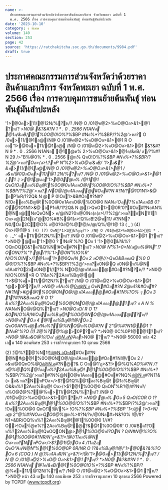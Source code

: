 ```yaml
---
name: >-
  ประกาศคณะกรรมการส่วนจังหวัดว่าด้วยราคาสินค้าและบริการ จังหวัดพะเยา ฉบับที่ 1
  พ.ศ. 2566 เรื่อง การควบคุมการขนย้ายต้นพันธุ์ ท่อนพันธุ์มันสำปะหลัง
date: '2023-10-10'
category: ง พิเศษ
volume: 140
section: 253
page: 42
source: 'https://ratchakitcha.soc.go.th/documents/9984.pdf'
draft: true
---
```


# ประกาศคณะกรรมการส่วนจังหวัดว่าด้วยราคาสินค้าและบริการ จังหวัดพะเยา ฉบับที่ 1 พ.ศ. 2566 เรื่อง การควบคุมการขนย้ายต้นพันธุ์ ท่อนพันธุ์มันสำปะหลัง

'1>@0ค>11/@12N/%?ห/? /N@ O /01@ค@2>%คO@Oล>&1>@1 ?ห/? *>N0@ &?&#?N 1 * . 0 . 2566 N1ANอ @1ค/&คB/@1%0O@0!O%*?%$BP #Nอ%*?%$BP/?%2ํ@'>หล? O /0ค>11/@1ล@/N@ O /01@ค@2>%คO@Oล>&1>@1 R O ออ'1>@0ค>11/@1ล@ /N@ O /01@ค@2>%คO@Oล>&1>@1 &?&#?N 9 * . 0 . 2566 N1ANอ @1ํ@ห% 2>%คO@Oล>&1>@1ค/&คB/ ล/?%#?N 29 />"B%@0% * . 0 . 2566 ํ@ห% QหO!O%*?%$BP #Nอ%*?%$BP/?%2ํ@'>หล?Oล>(ล>!.?ฑP N'็%2>%คO@ค/&คB/ '1>อ&?&ค>11/@1ล@/N@ O /01@ค@2>%คO@Oล>&1>@1 /อ&ห/@0QหOค>11/@1 2N/%?ห/? /N@ O /01@ค@2>%คO@Oล>&1>@1 ( 1 .) *>@1@ออ'1>@0ํ@ห% /@!1@1 QหO!Oอออ%Bญ@!%0O@0ห1AอหO@/%0O@0!O%*?%$BP #Nอ%*?%$BP/?%2ํ@'>หล? NO@/@ห1Aอออ@#Oอ#?N #?N/?@1O*1N1>&@ อP1คR/1?2Q& N @ P 0!Oอ1>&B#Oอ#?N#?N!Oอออ%Bญ@!%0O@0ห1AอหO@/%0O@0 N*ANอ'Oอ?%ห1Aอห0B 0?O@1O*1N1>&@ อP1คR/1?2Q& N @/>QหO1>@0R'0?#Oอ#?NอAN% @Nอ@NอQหON> ค/@/N2?0ห@0!Nอ(ล(ล>!/?%2ํ@'>หล?อN1!11 Oล>อ@2N(ล"@!O%#B%@1(ล>!Q%อB!2@ห11/ #?NN?N0/Oอ2C@O% อ@0?0อํ@%@!@/ค/@/Q%/@!1@ 13 ( _ ) (4) Oล>/@!1@ ` 5 (4) (7) OหN*1>1@&?ญญ?!> /N@ O /01@ค@2>%คO@Oล>&1>@1 * . 0 . `_^` ค>11/@12N/%?ห/? /N@ O /01@ค@2>%คO@Oล>&1>@1 ?ห/? *>N0@ @ออ'1>@0 ? !NอR'%?O Oอ 1 '1>@0&?&%?OQหOQO&?ค?&Q%N!#Oอ#?N?ห/? *>N0@ N'็%1>0>N/ล@ห%@N'ี !?OO!N/?%"? @/?%'1>@0N'็%!O%R' N/O%O!N>/?@1ออ'1>@0Qห/N Oอ 2 หO@//>QหO&BคคลQ %0 O @0!O%*?%$BP #Nอ%*?%$BP/?%2ํ@'>หล?อ0N@Q อ0N@ห%@N ห1Aอ#?O2ออ0N@1//?% NO@/@ห1Aอออ@#Oอ#?N?ห/? *>N0@ N/O%O!N>R O 1?&ห%?2Aออ%Bญ@!@ '1>$@%ค>11/@12N/%?ห/? /N@ O /01@ค@2>%คO@Oล>&1>@1 *@>0P?ห/? *>N0@ ห1Aอ%@0อํ@N.อ OหN#Oอ#?N 2ํ@ห1?&#Oอ#?N#?N>#ํ@@1%0O@0NO@/@ห1Aอออ@#Oอ#?N%?O% ๆ Oอ 3 1?#?N&BคคลQ R O 1?&ห%?2Aออ%Bญ@!QหO%0O@0NO@/@ห1Aอออ@?ห/? อ A N % N*ANอNO@/@Q%?ห/? *>N0@OลO/ R O 1?&0N/O%R/N!Oอออ%Bญ@!%0O@0NO@/@ห1Aอออ@?ห/? *>N0@อ? Oอ 4 @1ออ%Bญ@!!@/Oอ 2 QหO0AN%คํ@อ!Nอ*%?@%NO@ห%O@#?N  2"@%#?N1@@1 ? !NอR'%?O (1) 2ํ@%?@%*@>0P?ห/? *>N0@ 0C%0P1@@1?ห/? *>N0@ !ํ@&ล&O@%!Oอ/ อํ@N.อN/Aอ*>N0@ ?ห/? *>N0@ 56000 หน้า 42 เลม 140 ตอนพิเศษ 253 ง ราชกิจจานุเบกษา 10 ตุลาคม 2566

(2) 2ํ@%?@%N1!1อํ@N.อOหN#Oอ#?N @N#ํ@@1%0O@0NO@/@ห1Aอออ@#Oอ#?N!@/Oอ 2 /อ&ห/@0QหO%@0อํ@N.อ#?Nํ@?& C Oล@1'ฏ>&?!>@%Q%*AO%#?N /?อํ@%@Q%@1ออห%?2Aออ%Bญ@! @1%0O@0!O%*?%$BP #Nอ%*?%$BP/?%2ํ@'>หล?#?N%ํ@NO@ห1Aอออ@#Oอ#?NQ%อํ@N.อ#?N1?&(> อ& หล?NฑPOล>/>$?@1Q%@1ออ%Bญ@! @1อ%Bญ@! O&&ห%?2Aออ%Bญ@! Oล>/>$?@1%0O@0 QหON'็%R'!@/#?Nห?/ห%O@2ํ@%?@%ค>11/@12N/%?ห/? /N@ O /01@ค@2>%คO@Oล>&1>@1 ?ห/? *>N0@ ํ@ห% Oอ 5 QหO(COR O 1?&ห%?2Aออ%Bญ@!@1%0O@0!O%*?%$BP #Nอ%*?%$BP/?%2ํ@'>หล? !Oอ%0O@0 QหO!1!@/%> !O%*?%$BP #Nอ%*?%$BP '1>/@ 1>0>N/ล@ 2"@%#?NOล>QO0@%*@ห%>#?N/?ห/@0Nล#>N&?0% !@/#?N1>&BR/OQ%ห%?2Aออ%Bญ@!@1%0O@0 1//#?O>!Oอ%ํ@ห%?2Aออ%Bญ@!ํ@?&@1%0O@0R' O /0#Bค1?O ห%?2Aออ%Bญ@!QหOQON*@>@1%0O@0ค1?ON ? 0/N#N@%?O% @1%0O@0#?NR/N'ฏ>&?!>!@//11คห%@N Oล>หล?NฑPOล>/>$?@1!@/Oอ 4 /11ค2อ QหO"Aอ/N@N'็%@1%0O@0P 0R/NR O 1?&อ%Bญ@!!@/'1>@0&?&%?O Oอ 6 (COQ ) N @)ื%ห1AอR/N'ฏ>&?!>!@/'1>@0ค>11/@12N/%?ห/? / N @ O /01@ค@2>%คO@ Oล>&1>@1 ?ห/? *>N0@ &?&#?N 1 * . 0 . 2566 N1ANอ @1ค/&คB/@1%0O@0!O%*?%$BP #Nอ%*?%$BP/?%2ํ@'>หล? !Oอ1>/@P#1ํ@คBR/NN>%หO@'ี ห1Aอ'1?&R/NN>%ห%@NO2%&@# ห1Aอ#?Oํ@#?O'1?& '1>@0  /?%#?N 28 2>ห@ค/ * . 0 . `_ 66 /N@#?N1Oอ0!1? 1คP P1%P2#1 (CO/N@1@@1?ห/? *>N0@ '1>$@%ค>11/@12N/%?ห/? /N@ O /01@ค@2>%คO@Oล>&1>@1 ?ห/? *>N0@ หน้า 43 เลม 140 ตอนพิเศษ 253 ง ราชกิจจานุเบกษา 10 ตุลาคม 2566 Powered by TCPDF (www.tcpdf.org)
